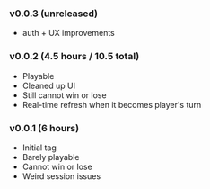 ### v0.0.3 (unreleased)

  * auth + UX improvements

### v0.0.2 (4.5 hours / 10.5 total)

  * Playable
  * Cleaned up UI
  * Still cannot win or lose
  * Real-time refresh when it becomes player's turn

### v0.0.1 (6 hours)

  * Initial tag
  * Barely playable
  * Cannot win or lose
  * Weird session issues
